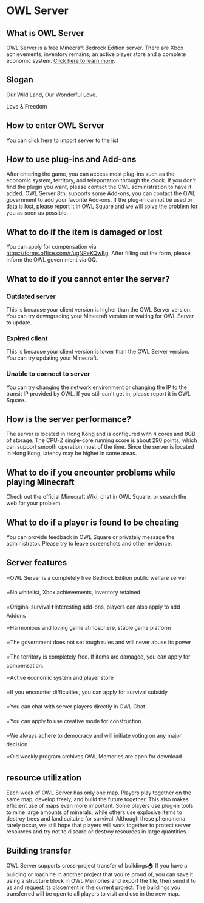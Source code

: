 # OWL Server

## What is OWL Server

OWL Server is a free Minecraft Bedrock Edition server. There are Xbox achievements, inventory remains, an active player store and a complete economic system. [Click here to learn more](https://www.minebbs.com/threads/owl-server.8223/).

## Slogan

Our Wild Land, Our Wonderful Love.

Love & Freedom

## How to enter OWL Server

You can [click here](https://lib.kupars.top/en/play/) to import server to the list

## How to use plug-ins and Add-ons

After entering the game, you can access most plug-ins such as the economic system, territory, and teleportation through the clock. If you don't find the plugin you want, please contact the OWL administration to have it added. OWL Server 8th. supports some Add-ons, you can contact the OWL government to add your favorite Add-ons. If the plug-in cannot be used or data is lost, please report it in OWL Square and we will solve the problem for you as soon as possible.

## What to do if the item is damaged or lost

You can apply for compensation via <https://forms.office.com/r/ugNPeKQwBg>. After filling out the form, please inform the OWL government via QQ.

## What to do if you cannot enter the server?

### Outdated server

This is because your client version is higher than the OWL Server version. You can try downgrading your Minecraft version or waiting for OWL Server to update.

### Expired client

This is because your client version is lower than the OWL Server version. You can try updating your Minecraft.

### Unable to connect to server

You can try changing the network environment or changing the IP to the transit IP provided by OWL. If you still can't get in, please report it in OWL Square.

## How is the server performance?

The server is located in Hong Kong and is configured with 4 cores and 8GB of storage. The CPU-Z single-core running score is about 290 points, which can support smooth operation most of the time. Since the server is located in Hong Kong, latency may be higher in some areas.

## What to do if you encounter problems while playing Minecraft

Check out the official Minecraft Wiki, chat in OWL Square, or search the web for your problem.

## What to do if a player is found to be cheating

You can provide feedback in OWL Square or privately message the administrator. Please try to leave screenshots and other evidence.

## Server features

⭐️OWL Server is a completely free Bedrock Edition public welfare server

⭐️No whitelist, Xbox achievements, inventory retained

⭐️Original survival➕Interesting add-ons, players can also apply to add Addons

⭐️Harmonious and loving game atmosphere, stable game platform

⭐️The government does not set tough rules and will never abuse its power

⭐️The territory is completely free. If items are damaged, you can apply for compensation.

⭐️Active economic system and player store

⭐️If you encounter difficulties, you can apply for survival subsidy

⭐️You can chat with server players directly in OWL Chat

⭐️You can apply to use creative mode for construction

⭐️We always adhere to democracy and will initiate voting on any major decision

⭐️Old weekly program archives OWL Memories are open for download

## resource utilization
Each week of OWL Server has only one map. Players play together on the same map, develop freely, and build the future together. This also makes efficient use of maps even more important. Some players use plug-in tools to mine large amounts of minerals, while others use explosive items to destroy trees and land suitable for survival. Although these phenomena rarely occur, we still hope that players will work together to protect server resources and try not to discard or destroy resources in large quantities.

## Building transfer
OWL Server supports cross-project transfer of buildings🏠
If you have a building or machine in another project that you're proud of, you can save it using a structure block in OWL Memories and export the file, then send it to us and request its placement in the current project. The buildings you transferred will be open to all players to visit and use in the new map.